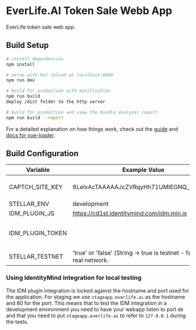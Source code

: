 # EverLife.AI Token Sale Webb App

EverLife token sale web app.

## Build Setup

``` bash
# install dependencies
npm install

# serve with hot reload at localhost:8080
npm run dev

# build for production with minification
npm run build
deploy /dist folder to the http server

# build for production and view the bundle analyzer report
npm run build --report
```

For a detailed explanation on how things work, check out the [guide](http://vuejs-templates.github.io/webpack/) and [docs for vue-loader](http://vuejs.github.io/vue-loader).

## Build Configuration

|Variable               |Example Value|Description|
|-----------------------|-------------|-----------|
|CAPTCH_SITE_KEY        |6LeIxAcTAAAAAJcZVRqyHh71UMIEGNQ_MXjiZKhI|Recapthca site key. (Generic dev key is shown as example.)|
|STELLAR_ENV            |development||
|IDM_PLUGIN_JS          |https://cd1st.identitymind.com/idm.min.js||
|IDM_PLUGIN_TOKEN       ||See `tools/getIdmAppToken.js` for how to authenticate and get the token.|
|STELLAR_TESTNET        |'true' or 'false' (String -> true is testnet - false is real network.|

### Using IdentityMind integration for local testing

The IDM plugin integration is locked against the hostname and port used for the application. For staging we use `stageapp.everlife.ai` as the hostname and 80 for the port. This means that to test the IDM integration in a development environment you need to have your webapp listen to port `80` and that you need to put `stageapp.everlife.ai` to refer to `127.0.0.1` during the tests. 
